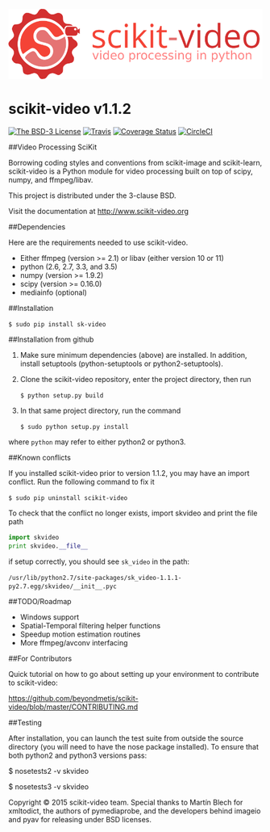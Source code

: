 
![scikit-video logo](doc/images/scikit-video.png)



scikit-video v1.1.2
===================

[![The BSD-3 License](https://img.shields.io/badge/license-BSD--3--Clause-blue.svg)](https://spdx.org/licenses/BSD-3-Clause#licenseText)
[![Travis](https://api.travis-ci.org/scikit-video/scikit-video.png?branch=master)](https://travis-ci.org/scikit-video/scikit-video)
[![Coverage Status](https://coveralls.io/repos/github/scikit-video/scikit-video/badge.svg?branch=master)](https://coveralls.io/github/scikit-video/scikit-video?branch=master)
[![CircleCI](https://circleci.com/gh/scikit-video/scikit-video/tree/master.svg?style=shield&circle-token=:circle-token)](https://circleci.com/gh/scikit-video/scikit-video)


##Video Processing SciKit

Borrowing coding styles and conventions from scikit-image and scikit-learn,
scikit-video is a Python module for video processing built on top of 
scipy, numpy, and ffmpeg/libav.

This project is distributed under the 3-clause BSD.

Visit the documentation at http://www.scikit-video.org


##Dependencies

Here are the requirements needed to use scikit-video.

- Either ffmpeg (version >= 2.1) or libav (either version 10 or 11)
- python (2.6, 2.7, 3.3, and 3.5)
- numpy (version >= 1.9.2)
- scipy (version >= 0.16.0)
- mediainfo (optional)

##Installation

`$ sudo pip install sk-video`

##Installation from github

1. Make sure minimum dependencies (above) are installed. In addition, install setuptools (python-setuptools or python2-setuptools).

2. Clone the scikit-video repository, enter the project directory, then run

   `$ python setup.py build`

3. In that same project directory, run the command

   `$ sudo python setup.py install`

where `python` may refer to either python2 or python3.

##Known conflicts

If you installed scikit-video prior to version 1.1.2, you may have an import conflict. Run the following command to fix it

`$ sudo pip uninstall scikit-video`

To check that the conflict no longer exists, import skvideo and print the file path

```python
import skvideo
print skvideo.__file__
```

if setup correctly, you should see `sk_video` in the path:

`/usr/lib/python2.7/site-packages/sk_video-1.1.1-py2.7.egg/skvideo/__init__.pyc`


##TODO/Roadmap
- Windows support
- Spatial-Temporal filtering helper functions
- Speedup motion estimation routines
- More ffmpeg/avconv interfacing


##For Contributors

Quick tutorial on how to go about setting up your environment to contribute to scikit-video: 

https://github.com/beyondmetis/scikit-video/blob/master/CONTRIBUTING.md


##Testing

After installation, you can launch the test suite from outside the source directory (you will need to have the nose package installed). To ensure that both python2 and python3 versions pass:

$ nosetests2 -v skvideo

$ nosetests3 -v skvideo

Copyright &copy; 2015 scikit-video team. Special thanks to Martín Blech for xmltodict, the authors of pymediaprobe, and the developers behind imageio and pyav for releasing under BSD licenses.
